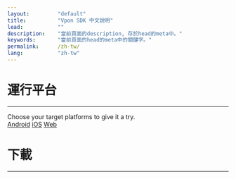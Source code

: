 ```yaml
---
layout:         "default"
title:          "Vpon SDK 中文說明"
lead:           ""
description:    "當前頁面的description, 存於head的meta中。"
keywords:       "當前頁面的head的meta中的關鍵字。"
permalink:      /zh-tw/
lang:           "zh-tw"
---
```


# 運行平台
---
Choose your target platforms to give it a try.<br>
<a href="{{ site.baseurl }}/tw/android/index.html" class="btn btn-lg btn-outline" role="button">Android</a>
<a href="{{ site.baseurl }}/tw/ios/index.html" class="btn btn-lg btn-outline" role="button">iOS</a>
<a href="{{ site.baseurl }}/tw/web/index.html" class="btn btn-lg btn-outline" role="button">Web</a>


# 下載  
---
